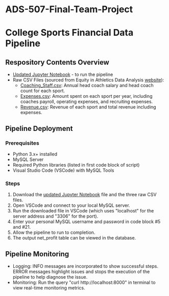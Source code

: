 # ADS-507-Final-Team-Project

# College Sports Financial Data Pipeline

## Respository Contents Overview
* [Updated Jupyter Notebook](https://raw.githubusercontent.com/aprilchia/ADS-507-Final-Team-Project/refs/heads/main/ADS_507_Final_Project_Updated.ipynb) - to run the pipeline
* Raw CSV Files (sourced from Equity in Athletics Data Analysis [website](https://ope.ed.gov/athletics/#/)):
  * [Coaching_Staff.csv](https://raw.githubusercontent.com/aprilchia/ADS-507-Final-Team-Project/refs/heads/main/Coaching_Staff.csv): Annual head coach salary and head coach count for each sport.
  * [Expenses.csv](https://raw.githubusercontent.com/aprilchia/ADS-507-Final-Team-Project/refs/heads/main/Expenses.csv): Amount spent on each sport per year, including coaches payroll, operating expenses, and recruiting expenses.
  * [Revenue.csv](https://raw.githubusercontent.com/aprilchia/ADS-507-Final-Team-Project/refs/heads/main/Revenue.csv): Revenue of each sport and total revenue including expenses.

## Pipeline Deployment
### Prerequisites
* Python 3.x+ installed
* MySQL Server
* Required Python libraries (listed in first code block of script)
* Visual Studio Code (VSCode) with MySQL Tools

### Steps
1. Download the [updated Jupyter Notebook](https://raw.githubusercontent.com/aprilchia/ADS-507-Final-Team-Project/refs/heads/main/ADS_507_Final_Project_Updated.ipynb) file and the three raw CSV files.
2. Open VSCode and connect to your local MySQL server.
3. Run the downloaded file in VSCode (which uses "localhost" for the server address and "3306" for the port).
4. Enter your personal MySQL username and password in code block #5 and #21.
5. Allow the pipeline to run to completion.
6. The output net_profit table can be viewed in the database.

## Pipeline Monitoring
* Logging: INFO messages are incorporated to show successful steps. ERROR messages highlight issues and stops the execution of the pipeline to help diagnose the issue.
* Monitoring: Run the query "curl http://localhost:8000" in terminal to view real-time monitoring metrics.
